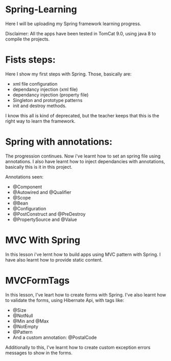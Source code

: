 # Spring-Learning

Here I will be uploading my Spring framework learning progress.

Disclaimer: All the apps have been tested in TomCat 9.0, using java 8 to compile the projects.

# Fists steps:

Here I show my first steps with Spring. Those, basically are:


* xml file configuration
* dependancy injection (xml file)
* dependancy injection (property file)
* Singleton and prototype patterns
* init and destroy methods.

I know this all is kind of deprecated, but the teacher keeps that this is the right way to learn the framework.

# Spring with annotations:

The progression continues. Now i've learnt how to set an spring file using annotations.
I also have learnt how to inject dependancies with annotations, basically this is it in this project.

Annotations seen:

* @Component
* @Autowired and @Qualifier
* @Scope
* @Bean
* @Configuration
* @PostConstruct and @PreDestroy
* @PropertySource and @Value

# MVC With Spring

In this lesson i've lernt how to build apps using MVC
pattern with Spring. 
I have also learnt how to provide static content.


# MVCFormTags

In this lesson, I've leart how to create forms with Spring.
I've also learnt how to validate the forms, using Hibernate Api,  with tags like:

* @Size
* @NotNull
* @Min and @Max
* @NotEmpty
* @Pattern
* And a custom annotation: @PostalCode

Additionally to this, I've learnt how to create custom exception errors messages to show in the forms.